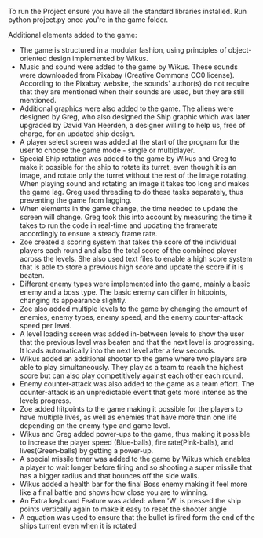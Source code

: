 

To run the Project ensure you have all the standard libraries installed.
Run python project.py once you're in the game folder.

Additional elements added to the game:

- The game is structured in a modular fashion, using principles of object-oriented design implemented by Wikus.
- Music and sound were added to the game by Wikus. These sounds were downloaded from Pixabay (Creative Commons CC0 license). According to the Pixabay website, the sounds' author(s) do not require that they are mentioned when their sounds are used, but they are still mentioned.
- Additional graphics were also added to the game. The aliens were designed by Greg, who also designed the Ship graphic which was later upgraded by David Van Heerden, a designer willing to help us, free of charge, for an updated ship design.
- A player select screen was added at the start of the program for the user to choose the game mode - single or multiplayer.
- Special Ship rotation was added to the game by Wikus and Greg to make it possible for the ship to rotate its turret, even though it is an image, and rotate only the turret without the rest of the image rotating.
When playing sound and rotating an image it takes too long and makes the game lag. Greg used threading to do these tasks separately, thus preventing the game from lagging.
- When elements in the game change, the time needed to update the screen will change. Greg took this into account by measuring the time it takes to run the code in real-time and updating the framerate accordingly to ensure a steady frame rate.
- Zoe created a scoring system that takes the score of the individual players each round and also the total score of the combined player across the levels. She also used text files to enable a high score system that is able to store a previous high score and update the score if it is beaten.
- Different enemy types were implemented into the game, mainly a basic enemy and a boss type. The basic enemy can differ in hitpoints, changing its appearance slightly.
- Zoe also added multiple levels to the game by changing the amount of enemies, enemy types, enemy speed, and the enemy counter-attack speed per level.
- A level loading screen was added in-between levels to show the user that the previous level was beaten and that the next level is progressing. It loads automatically into the next level after a few seconds.
- Wikus added an additional shooter to the game where two players are able to play simultaneously. They play as a team to reach the highest score but can also play competitively against each other each round.
- Enemy counter-attack was also added to the game as a team effort. The counter-attack is an unpredictable event that gets more intense as the levels progress.
- Zoe added hitpoints to the game making it possible for the players to have multiple lives, as well as enemies that have more than one life depending on the enemy type and game level.
- Wikus and Greg added power-ups to the game, thus making it possible to increase the player speed (Blue-balls), fire rate(Pink-balls), and lives(Green-balls) by getting a power-up.
- A special missile timer was added to the game by Wikus which enables a player to wait longer before firing and so shooting a super missile that has a bigger radius and that bounces off the side walls.
- Wikus added a health bar for the final Boss enemy making it feel more like a final battle and shows how close you are to winning.
- An Extra keyboard Feature was added: when 'W' is pressed the ship points vertically again to make it easy to reset the shooter angle
- A equation was used to ensure that the bullet is fired form the end of the ships turrent even when it is rotated
